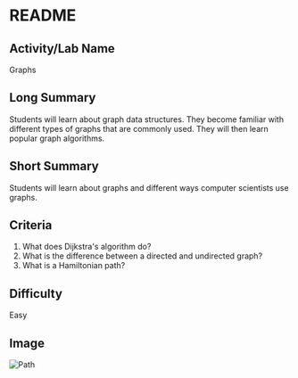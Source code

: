 # README

## Activity/Lab Name

Graphs

## Long Summary

Students will learn about graph data structures. They become familiar with different types of graphs that are commonly used. They will then learn popular graph algorithms.

## Short Summary

Students will learn about graphs and different ways computer scientists use graphs.

## Criteria

1. What does Dijkstra's algorithm do?
2. What is the difference between a directed and undirected graph?
3. What is a Hamiltonian path?

## Difficulty

Easy

## Image

![Path](https://images.pexels.com/photos/808465/pexels-photo-808465.jpeg?auto=compress&cs=tinysrgb&dpr=2&h=650&w=940)

